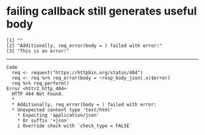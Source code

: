 # failing callback still generates useful body

    [1] ""                                                   
    [2] "Additionally, req_error(body = ) failed with error:"
    [3] "This is an error!"                                  

---

    Code
      req <- request("https://httpbin.org/status/404")
      req <- req %>% req_error(body = ~resp_body_json(.x)$error)
      req %>% req_perform()
    Error <httr2_http_404>
      HTTP 404 Not Found.
      * 
      * Additionally, req_error(body = ) failed with error:
      * Unexpected content type 'text/html'
        * Expecting 'application/json'
        * Or suffix '+json'
        i Override check with `check_type = FALSE`

